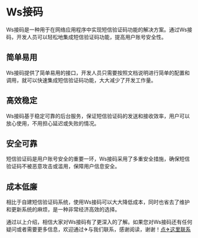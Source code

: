 # Ws接码

Ws接码是一种用于在网络应用程序中实现短信验证码功能的解决方案。通过Ws接码，开发人员可以轻松地集成短信验证码功能，提高用户账号安全性。

## 简单易用

Ws接码提供了简单易用的接口，开发人员只需要按照文档说明进行简单的配置和调用，就可以快速集成短信验证码功能，大大减少了开发工作量。

## 高效稳定

Ws接码基于稳定可靠的后台服务，保证短信验证码的发送和接收效率，用户可以放心使用，不用担心延迟或失败的情况。

## 安全可靠

短信验证码是用户账号安全的重要一环，Ws接码采用了多重安全措施，确保短信验证码不被恶意攻击或滥用，保障用户信息安全。

## 成本低廉

相比于自建短信验证码系统，使用Ws接码可以大大降低成本，同时也省去了维护和更新系统的麻烦，是一种非常经济高效的选择。

通过以上介绍，相信大家对Ws接码有了更深入的了解。如果您对Ws接码还有任何疑问或者需要更多信息，欢迎通过✈与我们联系，感谢阅读，谢谢！[点✈这里联系](https://b.k02.cc)